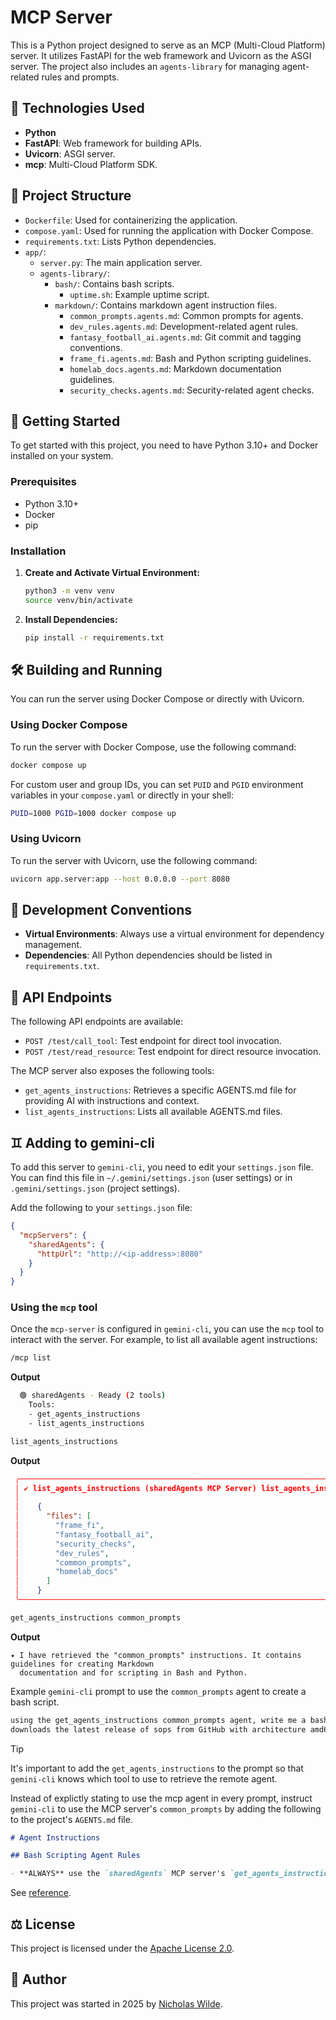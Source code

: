 # MCP Server

This is a Python project designed to serve as an MCP (Multi-Cloud Platform) server. It utilizes FastAPI for the web framework and Uvicorn as the ASGI server. The project also includes an `agents-library` for managing agent-related rules and prompts.

## :rocket: Technologies Used

*   **Python**
*   **FastAPI**: Web framework for building APIs.
*   **Uvicorn**: ASGI server.
*   **mcp**: Multi-Cloud Platform SDK.

## :open_file_folder: Project Structure

*   `Dockerfile`: Used for containerizing the application.
*   `compose.yaml`: Used for running the application with Docker Compose.
*   `requirements.txt`: Lists Python dependencies.
*   `app/`:
    *   `server.py`: The main application server.
    *   `agents-library/`:
        *   `bash/`: Contains bash scripts.
            *   `uptime.sh`: Example uptime script.
        *   `markdown/`: Contains markdown agent instruction files.
            *   `common_prompts.agents.md`: Common prompts for agents.
            *   `dev_rules.agents.md`: Development-related agent rules.
            *   `fantasy_football_ai.agents.md`: Git commit and tagging conventions.
            *   `frame_fi.agents.md`: Bash and Python scripting guidelines.
            *   `homelab_docs.agents.md`: Markdown documentation guidelines.
            *   `security_checks.agents.md`: Security-related agent checks.

## :checkered_flag: Getting Started

To get started with this project, you need to have Python 3.10+ and Docker installed on your system.

### Prerequisites

*   Python 3.10+
*   Docker
*   pip

### Installation

1.  **Create and Activate Virtual Environment:**
    ```bash
    python3 -m venv venv
    source venv/bin/activate
    ```

2.  **Install Dependencies:**
    ```bash
    pip install -r requirements.txt
    ```

## :hammer_and_wrench: Building and Running

You can run the server using Docker Compose or directly with Uvicorn.

### Using Docker Compose

To run the server with Docker Compose, use the following command:

```bash
docker compose up
```

For custom user and group IDs, you can set `PUID` and `PGID` environment variables in your `compose.yaml` or directly in your shell:

```bash
PUID=1000 PGID=1000 docker compose up
```

### Using Uvicorn

To run the server with Uvicorn, use the following command:

```bash
uvicorn app.server:app --host 0.0.0.0 --port 8080
```

## :scroll: Development Conventions

*   **Virtual Environments**: Always use a virtual environment for dependency management.
*   **Dependencies**: All Python dependencies should be listed in `requirements.txt`.

## :electric_plug: API Endpoints

The following API endpoints are available:

*   `POST /test/call_tool`: Test endpoint for direct tool invocation.
*   `POST /test/read_resource`: Test endpoint for direct resource invocation.

The MCP server also exposes the following tools:

*   `get_agents_instructions`: Retrieves a specific AGENTS.md file for providing AI with instructions and context.
*   `list_agents_instructions`: Lists all available AGENTS.md files.

## :gemini: Adding to gemini-cli

To add this server to `gemini-cli`, you need to edit your `settings.json` file. You can find this file in `~/.gemini/settings.json` (user settings) or in `.gemini/settings.json` (project settings).

Add the following to your `settings.json` file:

```json
{
  "mcpServers": {
    "sharedAgents": {
      "httpUrl": "http://<ip-address>:8080"
    }
  }
}
```

### Using the `mcp` tool

Once the `mcp-server` is configured in `gemini-cli`, you can use the `mcp` tool to interact with the server. For example, to list all available agent instructions:

```bash
/mcp list
```

**Output**

```bash
  🟢 sharedAgents - Ready (2 tools)
    Tools:
    - get_agents_instructions
    - list_agents_instructions
```

```bash
list_agents_instructions
```

**Output**

```json
 ╭───────────────────────────────────────────────────────────────────────────────────────────────────────────╮
 │ ✔ list_agents_instructions (sharedAgents MCP Server) list_agents_instructions (sharedAgents MCP Server)  │
 │                                                                                                           │
 │    {                                                                                                      │
 │      "files": [                                                                                           │
 │        "frame_fi",                                                                                        │
 │        "fantasy_football_ai",                                                                             │
 │        "security_checks",                                                                                 │
 │        "dev_rules",                                                                                       │
 │        "common_prompts",                                                                                  │
 │        "homelab_docs"                                                                                     │
 │      ]                                                                                                    │
 │    }                                                                                                      │
 ╰───────────────────────────────────────────────────────────────────────────────────────────────────────────╯
```

```bash
get_agents_instructions common_prompts
```

**Output**

```
✦ I have retrieved the "common_prompts" instructions. It contains guidelines for creating Markdown
  documentation and for scripting in Bash and Python.
```

Example `gemini-cli` prompt to use the `common_prompts` agent to create a bash script.

```bash
using the get_agents_instructions common_prompts agent, write me a bash script that checks
downloads the latest release of sops from GitHub with architecture amd64 and linux. 
```

>[!TIP]
>It's important to add the `get_agents_instructions` to the prompt so that `gemini-cli` knows which tool to use to retrieve the remote agent.

Instead of explictly stating to use the mcp agent in every prompt, instruct `gemini-cli` to use the MCP server's `common_prompts` by adding the following to the project's `AGENTS.md` file.

```markdown
# Agent Instructions

## Bash Scripting Agent Rules

- **ALWAYS** use the `sharedAgents` MCP server's `get_agents_instructions` `common_prompts` agent whenever a user asks to create or modify a bash script.
```
See [reference][1].

## :balance_scale: License

This project is licensed under the [Apache License 2.0](./LICENSE).

## :pencil: Author

This project was started in 2025 by [Nicholas Wilde](https://github.com/nicholaswilde/).

[1]: <https://github.com/google-gemini/gemini-cli/blob/main/docs/tools/mcp-server.md>
